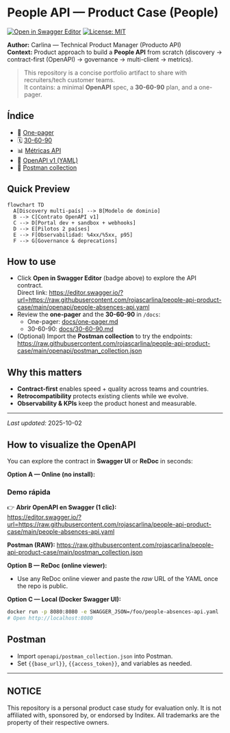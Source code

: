 # People API — Product Case (People)

[![Open in Swagger Editor](https://img.shields.io/badge/Open%20in-Swagger%20Editor-85EA2D?logo=swagger&logoColor=white)](https://editor.swagger.io/?url=https://raw.githubusercontent.com/rojascarlina/people-api-product-case/main/openapi/people-absences-api.yaml)
[![License: MIT](https://img.shields.io/badge/License-MIT-blue.svg)](LICENSE)

**Author:** Carlina — Technical Product Manager (Producto API)  
**Context:** Product approach to build a **People API** from scratch (discovery → contract-first (OpenAPI) → governance → multi-client → metrics).

> This repository is a concise portfolio artifact to share with recruiters/tech customer teams.  
> It contains: a minimal **OpenAPI** spec, a **30-60-90** plan, and a one-pager.

## Índice
- 📄 [One-pager](docs/one-pager.md)
- 🗓️ [30-60-90](docs/30-60-90.md)
- 📊 [Métricas API](docs/metrics.md)
- 🔐 [OpenAPI v1 (YAML)](openapi/people-absences-api.yaml)
- 🔧 [Postman collection](openapi/postman_collection.json)

## Quick Preview
```mermaid
flowchart TD
  A[Discovery multi-país] --> B[Modelo de dominio]
  B --> C[Contrato OpenAPI v1]
  C --> D[Portal dev + sandbox + webhooks]
  D --> E[Pilotos 2 países]
  E --> F[Observabilidad: %4xx/%5xx, p95]
  F --> G[Governance & deprecations]
```

## How to use

- Click **Open in Swagger Editor** (badge above) to explore the API contract.  
  Direct link: https://editor.swagger.io/?url=https://raw.githubusercontent.com/rojascarlina/people-api-product-case/main/openapi/people-absences-api.yaml
- Review the **one-pager** and the **30-60-90** in `/docs`:
  - One-pager: [docs/one-pager.md](docs/one-pager.md)
  - 30-60-90: [docs/30-60-90.md](docs/30-60-90.md)
- (Optional) Import the **Postman collection** to try the endpoints:
  https://raw.githubusercontent.com/rojascarlina/people-api-product-case/main/openapi/postman_collection.json


## Why this matters
- **Contract‑first** enables speed + quality across teams and countries.  
- **Retrocompatibility** protects existing clients while we evolve.  
- **Observability & KPIs** keep the product honest and measurable.

---

*Last updated:* 2025-10-02

## How to visualize the OpenAPI
You can explore the contract in **Swagger UI** or **ReDoc** in seconds:

**Option A — Online (no install):**
### Demo rápida

👉 **Abrir OpenAPI en Swagger (1 clic):**  
https://editor.swagger.io/?url=https://raw.githubusercontent.com/rojascarlina/people-api-product-case/main/people-absences-api.yaml

**Postman (RAW):** https://raw.githubusercontent.com/rojascarlina/people-api-product-case/main/postman_collection.json


**Option B — ReDoc (online viewer):**
- Use any ReDoc online viewer and paste the *raw* URL of the YAML once the repo is public.

**Option C — Local (Docker Swagger UI):**
```bash
docker run -p 8080:8080 -e SWAGGER_JSON=/foo/people-absences-api.yaml       -v $(pwd)/openapi:/foo swaggerapi/swagger-ui
# Open http://localhost:8080
```

## Postman
- Import `openapi/postman_collection.json` into Postman.
- Set `{{base_url}}`, `{{access_token}}`, and variables as needed.
---

## NOTICE
This repository is a personal product case study for evaluation only.
It is not affiliated with, sponsored by, or endorsed by Inditex.
All trademarks are the property of their respective owners.
